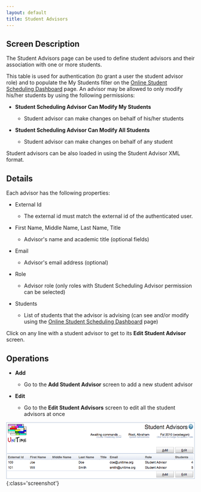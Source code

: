 ```yaml
---
layout: default
title: Student Advisors
---
```



## Screen Description


 The Student Advisors page can be used to define student advisors and their association with one or more students.


 This table is used for authentication (to grant a user the student advisor role) and to populate the My Students filter on the [Online Student Scheduling Dashboard](online-student-scheduling-dashboard) page. An advisor may be allowed to only modify his/her students by using the following permissions:

* **Student Scheduling Advisor Can Modify My Students**
	* Student advisor can make changes on behalf of his/her students

* **Student Scheduling Advisor Can Modify All Students**
	* Student advisor can make changes on behalf of any student


 Student advisors can be also loaded in using the Student Advisor XML format.

## Details


 Each advisor has the following properties:

* External Id
	* The external id must match the external id of the authenticated user.

* First Name, Middle Name, Last Name, Title
	* Advisor's name and academic title (optional fields)

* Email
	* Advisor's email address (optional)

* Role
	* Advisor role (only roles with Student Scheduling Advisor permission can be selected)

* Students
	* List of students that the advisor is advising (can see and/or modify using the [Online Student Scheduling Dashboard](online-student-scheduling-dashboard) page)


 Click on any line with a student advisor to get to its __Edit Student Advisor__ screen.

## Operations

* **Add**
	* Go to the __Add Student Advisor__ screen to add a new student advisor

* **Edit**
	* Go to the __Edit Student Advisors__ screen to edit all the student advisors at once


![Student Advisors](images/student-advisors-1.png){:class='screenshot'}
